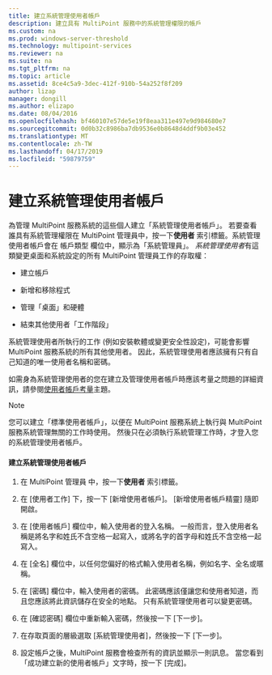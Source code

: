 ```yaml
---
title: 建立系統管理使用者帳戶
description: 建立具有 MultiPoint 服務中的系統管理權限的帳戶
ms.custom: na
ms.prod: windows-server-threshold
ms.technology: multipoint-services
ms.reviewer: na
ms.suite: na
ms.tgt_pltfrm: na
ms.topic: article
ms.assetid: 8ce4c5a9-3dec-412f-910b-54a252f8f209
author: lizap
manager: dongill
ms.author: elizapo
ms.date: 08/04/2016
ms.openlocfilehash: bf460107e57de5e19f8eaa311e497e9d984680e7
ms.sourcegitcommit: 0d0b32c8986ba7db9536e0b8648d4ddf9b03e452
ms.translationtype: MT
ms.contentlocale: zh-TW
ms.lasthandoff: 04/17/2019
ms.locfileid: "59879759"
---
```

# <a name="create-an-administrative-user-account"></a>建立系統管理使用者帳戶
為管理 MultiPoint 服務系統的這些個人建立「系統管理使用者帳戶」。 若要查看誰具有系統管理權限在 MultiPoint 管理員中，按一下**使用者** 索引標籤。系統管理使用者帳戶會在 帳戶類型 欄位中，顯示為「系統管理員」。 *系統管理使用者*有這類變更桌面和系統設定的所有 MultiPoint 管理員工作的存取權：  
  
-   建立帳戶  
  
-   新增和移除程式  
  
-   管理「桌面」和硬體  
  
-   結束其他使用者「工作階段」  
  
系統管理使用者所執行的工作 (例如安裝軟體或變更安全性設定)，可能會影響 MultiPoint 服務系統的所有其他使用者。 因此，系統管理使用者應該擁有只有自己知道的唯一使用者名稱和密碼。  
  
如需身為系統管理使用者的您在建立及管理使用者帳戶時應該考量之問題的詳細資訊，請參閱[使用者帳戶考量](User-Account-Considerations.md)主題。  
  
> [!NOTE]  
> 您可以建立「標準使用者帳戶」，以便在 MultiPoint 服務系統上執行與 MultiPoint 服務系統管理無關的工作時使用。 然後只在必須執行系統管理工作時，才登入您的系統管理使用者帳戶。  
  
#### <a name="to-create-an-administrative-user-account"></a>建立系統管理使用者帳戶  
  
1.  在 MultiPoint 管理員 中，按一下**使用者** 索引標籤。  
  
2.  在 [使用者工作] 下，按一下 [新增使用者帳戶]。 [新增使用者帳戶精靈] 隨即開啟。  
  
3.  在 [使用者帳戶] 欄位中，輸入使用者的登入名稱。 一般而言，登入使用者名稱是將名字和姓氏不含空格一起寫入，或將名字的首字母和姓氏不含空格一起寫入。  
  
4.  在 [全名] 欄位中，以任何您偏好的格式輸入使用者名稱，例如名字、全名或暱稱。  
  
5.  在 [密碼] 欄位中，輸入使用者的密碼。 此密碼應該僅讓您和使用者知道，而且您應該將此資訊儲存在安全的地點。 只有系統管理使用者可以變更密碼。  
  
6.  在 [確認密碼] 欄位中重新輸入密碼，然後按一下 [下一步]。  
  
7.  在存取頁面的層級選取 [系統管理使用者]，然後按一下 [下一步]。  
  
8.  設定帳戶之後，MultiPoint 服務會檢查所有的資訊並顯示一則訊息。 當您看到「成功建立新的使用者帳戶」文字時，按一下 [完成]。  
